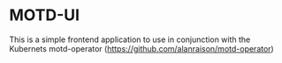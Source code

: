 MOTD-UI
=======

This is a simple frontend application to use in conjunction with the Kubernets motd-operator 
(https://github.com/alanraison/motd-operator)